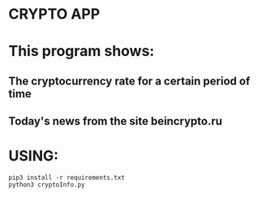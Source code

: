 # CRYPTO APP


# This program shows:
## The cryptocurrency rate for a certain period of time
## Today's news from the site beincrypto.ru



# USING:
```
pip3 install -r requirements.txt
python3 cryptoInfo.py
```
